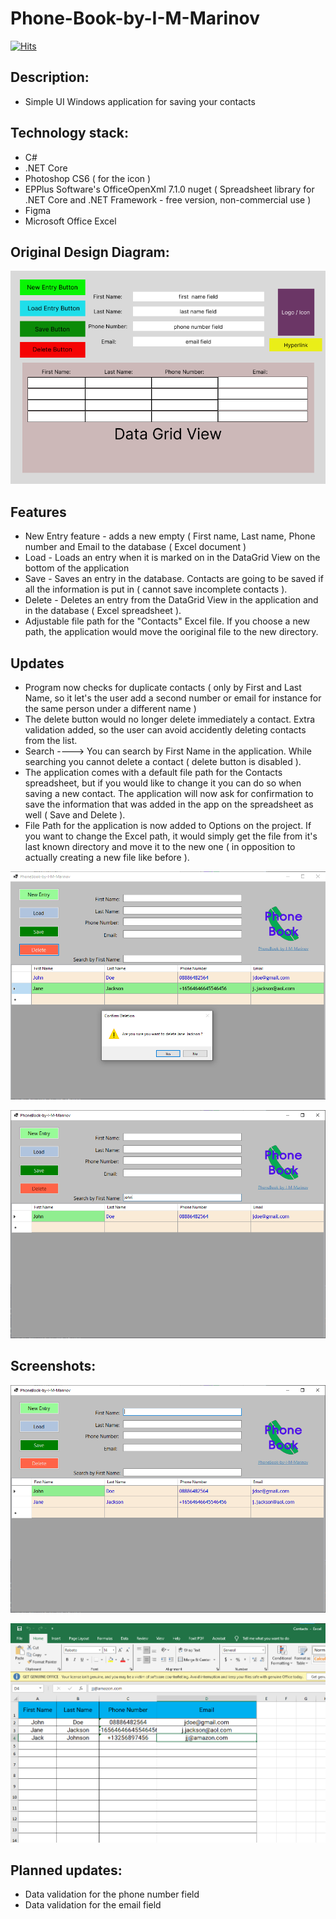 # Phone-Book-by-I-M-Marinov
[![Hits](https://hits.seeyoufarm.com/api/count/incr/badge.svg?url=https%3A%2F%2Fgithub.com%2FI-M-Marinov%2FPhone-Book-by-I-M-Marinov&count_bg=%230098ED&title_bg=%23292727&icon=iconify.svg&icon_color=%23E7E7E7&title=views&edge_flat=false)](https://hits.seeyoufarm.com)

## Description:

- Simple UI Windows application for saving your contacts 

## Technology stack:
- C#
- .NET Core
- Photoshop CS6 ( for the icon )
- EPPlus Software's OfficeOpenXml 7.1.0 nuget ( Spreadsheet library for .NET Core and .NET Framework - free version, non-commercial use )
- Figma
- Microsoft Office Excel
  

## Original Design Diagram:

<p align="center">
<img src="./Phone-Book-by-I-M-Marinov/pictures/design-diagram-phone-book.png">
</p>


## Features
- New Entry feature - adds a new empty ( First name, Last name, Phone number and Email to the database ( Excel document )
- Load - Loads an entry when it is marked on in the DataGrid View on the bottom of the application
- Save - Saves an entry in the database. Contacts are going to be saved if all the information is put in ( cannot save incomplete contacts ).
- Delete - Deletes an entry from the DataGrid View in the application and in the database ( Excel spreadsheet ).
- Adjustable file path for the "Contacts" Excel file. If you choose a new path, the application would move the ooriginal file to the new directory. 

## Updates
- Program now checks for duplicate contacts ( only by First and Last Name, so it let's the user add a second number or email for instance for the same person under a different name )
- The delete button would no longer delete immediately a contact. Extra validation added, so the user can avoid accidently deleting contacts from the list.
- Search ----> You can search by First Name in the application. While searching you cannot delete a contact ( delete button is disabled ).
- The application comes with a default file path for the Contacts spreadsheet, but if you would like to change it you can do so when saving a new contact. The application will now ask for confirmation to save the information that was added in the app on the spreadsheet as well ( Save and Delete ).
- File Path for the application is now added to Options on the project. If you want to change the Excel path, it would simply get the file from it's last known directory and move it to the new one ( in opposition to actually creating a new file like before ). 

  
<p align="center">
<img src="./Phone-Book-by-I-M-Marinov/pictures/Phone-book-screenshot2-deleteButton.png"> 
</p>

<p align="center">
<img src="./Phone-Book-by-I-M-Marinov/pictures/Phone-book-screenshot3-deleteButton2.png"> 
</p>

## Screenshots: 

<p align="center">
<img src="./Phone-Book-by-I-M-Marinov/pictures/Phone-book-screenshot1.png">
</p>

<p align="center">
<img src="./Phone-Book-by-I-M-Marinov/pictures/Phone-book-screenshot4-spreadsheet.png">
</p>


## Planned updates:

- Data validation for the phone number field
- Data validation for the email field
  








 
